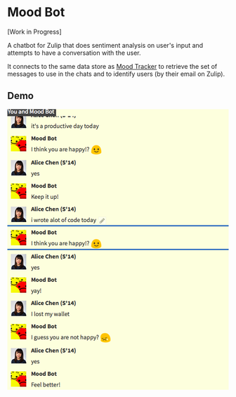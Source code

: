 # Mood Bot

[Work in Progress]

A chatbot for Zulip that does sentiment analysis on user's input and attempts to have a conversation with the user.

It connects to the same data store as [Mood Tracker](https://github.com/chena/mood-tracker) to retrieve the set of messages to use in the chats and to identify users (by their email on Zulip).

## Demo
![mood-bot](https://raw.githubusercontent.com/chena/mood-bot/master/mood-bot.png)
